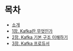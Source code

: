 # 목차

* [소개](README.md)
* [1장. Kafka란 무엇인가](01-intro.md)
* [2장. Kafka 기본 구조 이해하기](02-architecture.md)
* [3장. Kafka 프로듀서](03-producer.md)
